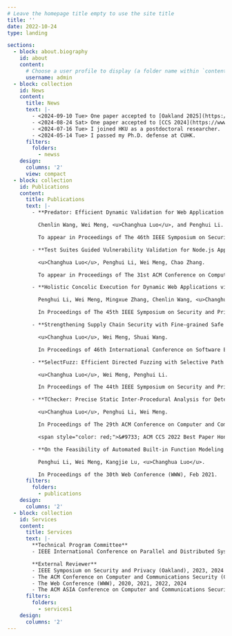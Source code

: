 ```yaml
---
# Leave the homepage title empty to use the site title
title: ''
date: 2022-10-24
type: landing

sections:
  - block: about.biography
    id: about
    content:
      # Choose a user profile to display (a folder name within `content/authors/`)
      username: admin
  - block: collection
    id: News
    content:
      title: News
      text: |-
        - <2024-09-10 Tue> One paper accepted to [Oakland 2025](https://sp2025.ieee-security.org/cfpapers.html).
        - <2024-08-24 Sat> One paper accepted to [CCS 2024](https://www.sigsac.org/ccs/CCS2024/).
        - <2024-07-16 Tue> I joined HKU as a postdoctoral researcher.
        - <2024-05-14 Tue> I passed my Ph.D. defense at CUHK.
      filters:
        folders:
          - newss
    design:
      columns: '2'
      view: compact
  - block: collection
    id: Publications
    content:
      title: Publications
      text: |-
        - **Predator: Efficient Dynamic Validation for Web Application Vulnerabilities**.

          Chenlin Wang, Wei Meng, <u>Changhua Luo</u>, and Penghui Li.

          To appear in Proceedings of The 46th IEEE Symposium on Security and Privacy (Oakland), May 2025.

        - **Test Suites Guided Vulnerability Validation for Node.js Applications**. [[PDF]](papers/ccs24_jsgo.pdf)[[code]](https://github.com/WHU-seclab/JSGo)

          <u>Changhua Luo</u>, Penghui Li, Wei Meng, Chao Zhang. 

          To appear in Proceedings of The 31st ACM Conference on Computer and Communications Security (CCS), Oct 2024.

        - **Holistic Concolic Execution for Dynamic Web Applications via Symbolic Interpreter Analysis**. [[PDF]](papers/sp24_sia.pdf)[[code]](https://github.com/secureweb/symphp)

          Penghui Li, Wei Meng, Mingxue Zhang, Chenlin Wang, <u>Changhua Luo</u>. 

          In Proceedings of The 45th IEEE Symposium on Security and Privacy (Oakland), May 2024.

        - **Strengthening Supply Chain Security with Fine-grained Safe Patch Identification**. [[PDF]](papers/icse24_spatch.pdf)[[code]](https://github.com/cuhk-seclab/SPatch)

          <u>Changhua Luo</u>, Wei Meng, Shuai Wang. 

          In Proceedings of 46th International Conference on Software Engineering (ICSE) (research track), April 2024.

        - **SelectFuzz: Efficient Directed Fuzzing with Selective Path Exploration**. [[PDF]](papers/sp23_selectfuzz.pdf)[[code]](https://github.com/cuhk-seclab/SelectFuzz)

          <u>Changhua Luo</u>, Wei Meng, Penghui Li.

          In Proceedings of The 44th IEEE Symposium on Security and Privacy (Oakland), May 2023.

        - **TChecker: Precise Static Inter-Procedural Analysis for Detecting Taint-Style Vulnerabilities in PHP Applications**. [[PDF]](papers/ccs22_tchecker.pdf)[[code]](https://github.com/cuhk-seclab/TChecker)

          <u>Changhua Luo</u>, Penghui Li, Wei Meng. 

          In Proceedings of The 29th ACM Conference on Computer and Communications Security (CCS), Nov 2022.

          <span style="color: red;">&#9733; ACM CCS 2022 Best Paper Honorable Mention, 20/971=2.06%.</span>

        - **On the Feasibility of Automated Built-in Function Modeling for PHP Symbolic Execution**. [[PDF]](papers/www21_xsym.pdf)[[code]](https://github.com/cuhk-seclab/xsym)

          Penghui Li, Wei Meng, Kangjie Lu, <u>Changhua Luo</u>. 

          In Proceedings of the 30th Web Conference (WWW), Feb 2021.
      filters:
        folders:
          - publications
    design:
      columns: '2'
  - block: collection
    id: Services
    content:
      title: Services
      text: |-
        **Technical Program Committee**
        - IEEE International Conference on Parallel and Distributed Systems (ICPADS), 2024

        **External Reviewer**
        - IEEE Symposium on Security and Privacy (Oakland), 2023, 2024
        - The ACM Conference on Computer and Communications Security (CCS), 2021, 2022, 2023, 2024
        - The Web Conference (WWW), 2020, 2021, 2022, 2024
        - The ACM ASIA Conference on Computer and Communications Security (ASIACCS), 2021, 2022
      filters:
        folders:
          - services1
    design:
      columns: '2'
---
```


